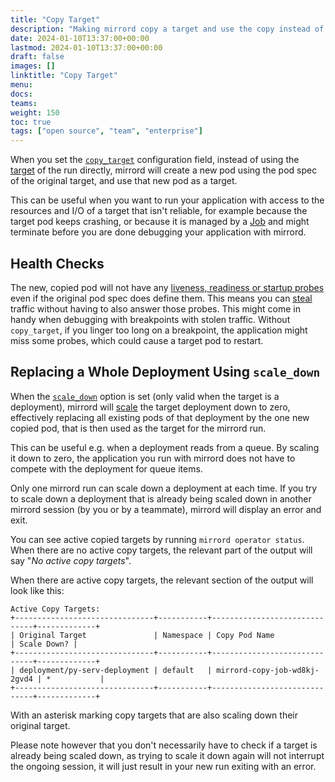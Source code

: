 ```yaml
---
title: "Copy Target"
description: "Making mirrord copy a target and use the copy instead of the original"
date: 2024-01-10T13:37:00+00:00
lastmod: 2024-01-10T13:37:00+00:00
draft: false
images: []
linktitle: "Copy Target"
menu:
docs:
teams:
weight: 150
toc: true
tags: ["open source", "team", "enterprise"]
---
```


When you set the [`copy_target`](/docs/reference/configuration/#feature-copy_target) configuration field, instead of
using the [target](/docs/reference/targets/) of the run directly, mirrord will create a new pod
using the pod spec of the original target, and use that new pod as a target.

This can be useful when you want to run your application with access to the resources and I/O of a target that isn't
reliable, for example because the target pod keeps crashing, or because it is managed by a
[Job](https://kubernetes.io/docs/concepts/workloads/controllers/job/) and might terminate before you are done debugging
your application with mirrord.

## Health Checks

The new, copied pod will not have any
[liveness, readiness or startup probes](https://kubernetes.io/docs/tasks/configure-pod-container/configure-liveness-readiness-startup-probes/)
even if the original pod spec does define them.
This means you can [steal](/docs/reference/configuration/#feature-network-incoming-mode) traffic without having to
also answer those probes. This might come in handy when debugging with breakpoints with stolen traffic. Without
`copy_target`, if you linger too long on a breakpoint, the application might miss some probes, which could cause a
target pod to restart.

## Replacing a Whole Deployment Using `scale_down`

When the [`scale_down`](/docs/reference/configuration/#feature-copy_target-scale_down) option is set (only valid
when the target is a deployment), mirrord will
[scale](https://kubernetes.io/docs/concepts/workloads/controllers/deployment/#scaling-a-deployment) the target
deployment down to zero, effectively replacing all existing pods of that deployment by the one new copied pod, that
is then used as the target for the mirrord run.

This can be useful e.g. when a deployment reads from a queue. By scaling it down to zero, the application you run
with mirrord does not have to compete with the deployment for queue items.

Only one mirrord run can scale down a deployment at each time. If you try to scale down a deployment that is already
being scaled down in another mirrord session (by you or by a teammate), mirrord will display an error and exit.

You can see active copied targets by running `mirrord operator status`.
When there are no active copy targets, the relevant part of the output will say "_No active copy targets_".

When there are active copy targets, the relevant section of the output will look like this:

```
Active Copy Targets:
+-------------------------------+-----------+------------------------------+-------------+
| Original Target               | Namespace | Copy Pod Name                | Scale Down? |
+-------------------------------+-----------+------------------------------+-------------+
| deployment/py-serv-deployment | default   | mirrord-copy-job-wd8kj-2gvd4 | *           |
+-------------------------------+-----------+------------------------------+-------------+
```

With an asterisk marking copy targets that are also scaling down their original target.

Please note however that you don't necessarily have to check if a target is already being scaled down, as trying to
scale it down again will not interrupt the ongoing session, it will just result in your new run exiting with an error.

